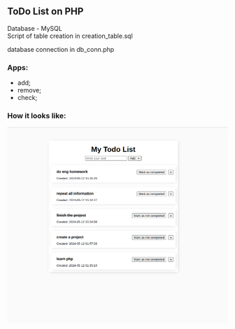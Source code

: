 ## ToDo List on PHP  
  

Database - MySQL  
Script of table creation in creation_table.sql  
  
database connection in db_conn.php  
  
### Apps:  
- add;
- remove;
- check;
  
### How it looks like:  
  
![main page](./screenshot/main_page.png)  
  
